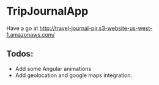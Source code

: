 # TripJournalApp

Have a go at http://travel-journal-pir.s3-website-us-west-1.amazonaws.com/

## Todos:
 - Add some Angular animations
 - Add geolocation and google maps integration.



